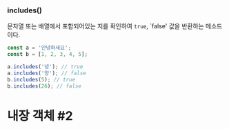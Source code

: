### includes()

문자열 또는 배열에서 포함되어있는 지를 확인하여 `true`, `false' 값을 반환하는 메소드이다.

```javascript
const a = '안녕하세요';
const b = [1, 2, 3, 4, 5];

a.includes('녕'); // true
a.includes('양'); // false
b.includes(5); // true
b.includes(26); // false
```

# 내장 객체 #2
